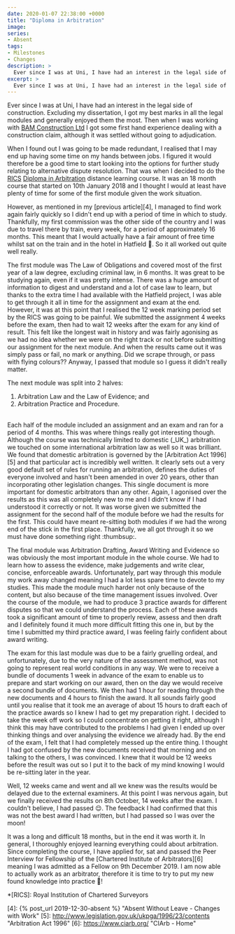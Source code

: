 ```yaml
---
date: 2020-01-07 22:38:00 +0000
title: "Diploma in Arbitration"
image: 
series:
- Absent
tags:
- Milestones
- Changes
description: >
  Ever since I was at Uni, I have had an interest in the legal side of construction. Excluding my dissertation, I got my best marks in all the legal modules and generally enjoyed them the most. Then when I was working with BAM Construction Ltd I got some first hand experience dealing with a construction claim, although it was settled without going to adjudication. When I found out I was going to be made redundant, I thought, why not, and signed up to do the RICS Diploma in Arbitration
excerpt: >
  Ever since I was at Uni, I have had an interest in the legal side of construction. Excluding my dissertation, I got my best marks in all the legal modules and generally enjoyed them the most. Then when I was working with BAM Construction Ltd I got some first hand experience dealing with a construction claim, although it was settled without going to adjudication. When I found out I was going to be made redundant, I thought, why not, and signed up to do the RICS Diploma in Arbitration
---
```


Ever since I was at Uni, I have had an interest in the legal side of construction. Excluding my dissertation, I got my best marks in all the legal modules and generally enjoyed them the most. Then when I was working with [BAM Construction Ltd][1] I got some first hand experience dealing with a construction claim, although it was settled without going to adjudication.

When I found out I was going to be made redundant, I realised that I may end up having some time on my hands between jobs. I figured it would therefore be a good time to start looking into the options for further study relating to alternative dispute resolution. That was when I decided to do the [RICS][2] [Diploma in Arbitration][3] distance learning course. It was an 18 month course that started on 10th January 2018 and I thought I would at least have plenty of time for some of the first module given the work situation.

However, as mentioned in my [previous article][4], I managed to find work again fairly quickly so I didn't end up with a period of time in which to study. Thankfully, my first commission was the other side of the country and I was due to travel there by train, every week, for a period of approximately 16 months. This meant that I would actually have a fair amount of free time whilst sat on the train and in the hotel in Hatfield :slightly_smiling_face:. So it all worked out quite well really.

The first module was The Law of Obligations and covered most of the first year of a law degree, excluding criminal law, in 6 months. It was great to be studying again, even if it was pretty intense. There was a huge amount of information to digest and understand and a lot of case law to learn, but thanks to the extra time I had available with the Hatfield project, I was able to get through it all in time for the assignment and exam at the end. However, it was at this point that I realised the 12 week marking period set by the RICS was going to be painful. We submitted the assignment 4 weeks before the exam, then had to wait 12 weeks after the exam for any kind of result. This felt like the longest wait in history and was fairly agonising as we had no idea whether we were on the right track or not before submitting our assignment for the next module. And when the results came out it was simply pass or fail, no mark or anything. Did we scrape through, or pass with flying colours?? Anyway, I passed that module so I guess it didn't really matter.

The next module was split into 2 halves:

1. Arbitration Law and the Law of Evidence; and
2. Arbitration Practice and Procedure.

<br>
Each half of the module included an assignment and an exam and ran for a period of 4 months. This was where things really got interesting though. Although the course was technically limited to domestic (_UK_) arbitration we touched on some international arbitration law as well so it was brilliant. We found that domestic arbitration is governed by the [Arbitration Act 1996][5] and that particular act is incredibly well written. It clearly sets out a very good default set of rules for running an arbitration, defines the duties of everyone involved and hasn't been amended in over 20 years, other than incorporating other legislation changes. This single document is more important for domestic arbitrators than any other. Again, I agonised over the results as this was all completely new to me and I didn't know if I had understood it correctly or not. It was worse given we submitted the assignment for the second half of the module before we had the results for the first. This could have meant re-sitting both modules if we had the wrong end of the stick in the first place. Thankfully, we all got through it so we must have done something right :thumbsup:.

The final module was Arbitration Drafting, Award Writing and Evidence so was obviously the most important module in the whole course. We had to learn how to assess the evidence, make judgements and write clear, concise, enforceable awards. Unfortunately, part way through this module my work away changed meaning I had a lot less spare time to devote to my studies. This made the module much harder not only because of the content, but also because of the time management issues involved. Over the course of the module, we had to produce 3 practice awards for different disputes so that we could understand the process. Each of these awards took a significant amount of time to properly review, assess and then draft and I definitely found it much more difficult fitting this one in, but by the time I submitted my third practice award, I was feeling fairly confident about award writing. 

The exam for this last module was due to be a fairly gruelling ordeal, and unfortunately, due to the very nature of the assessment method, was not going to represent real world conditions in any way. We were to receive a bundle of documents 1 week in advance of the exam to enable us to prepare and start working on our award, then on the day we would receive a second bundle of documents. We then had 1 hour for reading through the new documents and 4 hours to finish the award. It all sounds fairly good until you realise that it took me an average of about 15 hours to draft each of the practice awards so I knew I had to get my preparation right. I decided to take the week off work so I could concentrate on getting it right, although I think this may have contributed to the problems I had given I ended up over thinking things and over analysing the evidence we already had. By the end of the exam, I felt that I had completely messed up the entire thing. I thought I had got confused by the new documents received that morning and on talking to the others, I was convinced. I knew that it would be 12 weeks before the result was out so I put it to the back of my mind knowing I would be re-sitting later in the year.

Well, 12 weeks came and went and all we knew was the results would be delayed due to the external examiners. At this point I was nervous again, but we finally received the results on 8th October, 14 weeks after the exam. I couldn't believe, I had passed :relieved:. The feedback I had confirmed that this was not the best award I had written, but I had passed so I was over the moon! 

It was a long and difficult 18 months, but in the end it was worth it. In general, I thoroughly enjoyed learning everything could about arbitration. Since completing the course, I have applied for, sat and passed the Peer Interview for Fellowship of the [Chartered Institute of Arbitrators][6] meaning I was admitted as a Fellow on 9th December 2019. I am now able to actually work as an arbitrator, therefore it is time to try to put my new found knowledge into practice :slightly_smiling_face:!


*[RICS]: Royal Institution of Chartered Surveyors 


[1]: https://www.bam.co.uk/ "Building the present, creating the future"
[2]: https://www.rics.org/ "RICS: Royal Institution of Chartered Surveyors"
[3]: https://www.rics.org/arbitration "DRS: Diploma in Arbitration"
[4]: {% post_url 2019-12-30-absent %} "Absent Without Leave - Changes with Work" 
[5]: http://www.legislation.gov.uk/ukpga/1996/23/contents "Arbitration Act 1996"
[6]: https://www.ciarb.org/ "CIArb - Home"